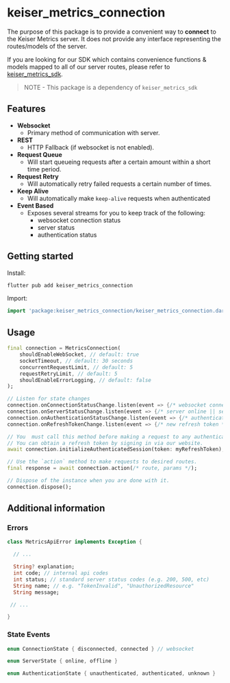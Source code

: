 # keiser_metrics_connection

The purpose of this package is to provide a convenient way to **connect** to the Keiser Metrics server. It does not provide any interface representing the routes/models of the server.

If you are looking for our SDK which contains convenience functions & models mapped to all of our server routes, please refer to [keiser_metrics_sdk](https://pub.dev).

> NOTE - This package is a dependency of `keiser_metrics_sdk`

## Features

- **Websocket**
  - Primary method of communication with server.
- **REST**
  - HTTP Fallback (if websocket is not enabled).
- **Request Queue**
  - Will start queueing requests after a certain amount within a short time period.
- **Request Retry**
  - Will automatically retry failed requests a certain number of times.
- **Keep Alive**
  - Will automatically make `keep-alive` requests when authenticated
- **Event Based**
  - Exposes several streams for you to keep track of the following:
    - websocket connection status
    - server status
    - authentication status

## Getting started

Install:

```bash
flutter pub add keiser_metrics_connection
```

Import:

```dart
import 'package:keiser_metrics_connection/keiser_metrics_connection.dart';
```

## Usage

```dart
final connection = MetricsConnection(
    shouldEnableWebSocket, // default: true
    socketTimeout, // default: 30 seconds
    concurrentRequestLimit, // default: 5
    requestRetryLimit, // default: 5
    shouldEnableErrorLogging, // default: false
);

// Listen for state changes
connection.onConnectionStatusChange.listen(event => {/* websocket connected || websocket disconnected */});
connection.onServerStatusChange.listen(event => {/* server online || server offline */});
connection.onAuthenticationStatusChange.listen(event => {/* authenticated || unauthenticated || unknown */});
connection.onRefreshTokenChange.listen(event => {/* new refresh token */});

// You  must call this method before making a request to any authenticated routes.
// You can obtain a refresh token by signing in via our website.
await connection.initializeAuthenticatedSession(token: myRefreshToken);

// Use the `action` method to make requests to desired routes.
final response = await connection.action(/* route, params */);

// Dispose of the instance when you are done with it.
connection.dispose();
```

## Additional information

### Errors

```dart
class MetricsApiError implements Exception {

  // ...

  String? explanation;
  int code; // internal api codes
  int status; // standard server status codes (e.g. 200, 500, etc)
  String name; // e.g. "TokenInvalid", "UnauthorizedResource"
  String message;

 // ...

}
```

### State Events

```dart
enum ConnectionState { disconnected, connected } // websocket

enum ServerState { online, offline }

enum AuthenticationState { unauthenticated, authenticated, unknown }
```
